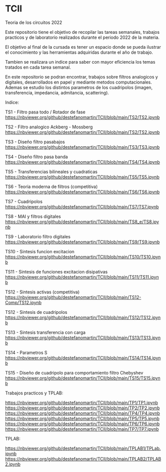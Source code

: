 # TCII
Teoria de los circuitos 2022

Este repositorio tiene el objetivo de recopilar las tareas semanales, trabajos practicos y de laboratorio realizados durante el periodo 2022 de la materia. 

El objetivo al final de la cursada es tener un espacio donde se pueda ilustrar el conocimiento y las herramientas adquiridas durante el año de trabajo. 

Tambien se realizara un indice para saber con mayor eficiencia los temas tratados en cada tarea semanal. 

En este repositorio se podran encontrar, trabajos sobre filtros analogicos y digitales, desarrollados en papel y mediante metodos computacionales. Ademas se estudio
los distintos parametros de los cuadripolos (imagen, transferencia, impedancia, admitancia, scattering). 

Indice: 

TS1 - Filtro pasa todo / Rotador de fase 
https://nbviewer.org/github/destefanomartin/TCII/blob/main/TS2/TS2.ipynb

TS2 - Filtro analogico Ackberg - Mossberg 
https://nbviewer.org/github/destefanomartin/TCII/blob/main/TS2/TS2.ipynb

TS3 - Diseño filtro pasabajos
https://nbviewer.org/github/destefanomartin/TCII/blob/main/TS3/TS3.ipynb

TS4 - Diseño filtro pasa banda 
https://nbviewer.org/github/destefanomartin/TCII/blob/main/TS4/TS4.ipynb

TS5 - Transferencias bilineales y cuadraticas 
https://nbviewer.org/github/destefanomartin/TCII/blob/main/TS5/TS5.ipynb

TS6 - Teoria moderna de filtros (competitiva) 
https://nbviewer.org/github/destefanomartin/TCII/blob/main/TS6/TS6.ipynb

TS7 - Cuadripolos 
https://nbviewer.org/github/destefanomartin/TCII/blob/main/TS7/TS7.ipynb

TS8 - MAI y filtros digitales 
https://nbviewer.org/github/destefanomartin/TCII/blob/main/TS8_e/TS8.ipynb

TS9 - Laboratorio filtro digitales 
https://nbviewer.org/github/destefanomartin/TCII/blob/main/TS9/TS9.ipynb

TS10 - Sintesis funcion excitacion 
https://nbviewer.org/github/destefanomartin/TCII/blob/main/TS10/TS10.ipynb

TS11 - Sintesis de funciones excitacion disipativas 
https://nbviewer.org/github/destefanomartin/TCII/blob/main/TS11/TS11.ipynb

TS12 - Sintesis activas (competitiva) 
https://nbviewer.org/github/destefanomartin/TCII/blob/main/TS12-Comp/TS12.ipynb

TS12 - Sintesis de cuadripolos 
https://nbviewer.org/github/destefanomartin/TCII/blob/main/TS12/TS12.ipynb

TS13 - Sintesis transferencia con carga 
https://nbviewer.org/github/destefanomartin/TCII/blob/main/TS13/TS13.ipynb

TS14 - Parametros S 
https://nbviewer.org/github/destefanomartin/TCII/blob/main/TS14/TS14.ipynb

TS15 - Diseño de cuadripolo para comportamiento filtro Chebyshev 
https://nbviewer.org/github/destefanomartin/TCII/blob/main/TS15/TS15.ipynb

Trabajos practicos y TPLAB: 

https://nbviewer.org/github/destefanomartin/TCII/blob/main/TP1/TP1.ipynb
https://nbviewer.org/github/destefanomartin/TCII/blob/main/TP2/TP2.ipynb
https://nbviewer.org/github/destefanomartin/TCII/blob/main/TP4/TP4.ipynb
https://nbviewer.org/github/destefanomartin/TCII/blob/main/TP5/TP5.ipynb
https://nbviewer.org/github/destefanomartin/TCII/blob/main/TP6/TP6.ipynb
https://nbviewer.org/github/destefanomartin/TCII/blob/main/TP7/TP7.ipynb

TPLAB: 

https://nbviewer.org/github/destefanomartin/TCII/blob/main/TPLAB1/TPLab.ipynb
https://nbviewer.org/github/destefanomartin/TCII/blob/main/TPLAB2/TPLAB2.ipynb

